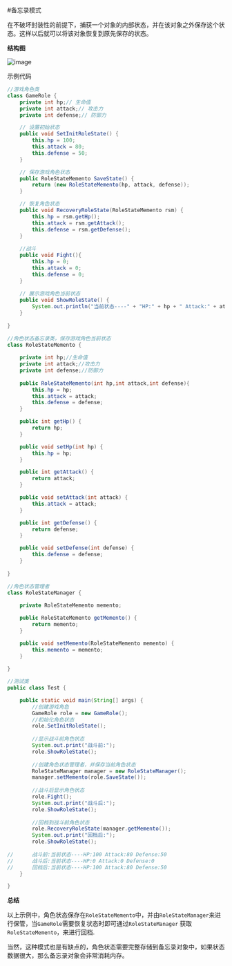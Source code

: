#备忘录模式

在不破坏封装性的前提下，捕获一个对象的内部状态，并在该对象之外保存这个状态。这样以后就可以将该对象恢复到原先保存的状态。

**结构图**

![image](https://github.com/shishengjia/DesignPattern/blob/master/Pic/Memento.jpg)

示例代码

```java
//游戏角色类
class GameRole {
	private int hp;// 生命值
	private int attack;// 攻击力
	private int defense;// 防御力

	// 设置初始状态
	public void SetInitRoleState() {
		this.hp = 100;
		this.attack = 80;
		this.defense = 50;
	}

	// 保存游戏角色状态
	public RoleStateMemento SaveState() {
		return (new RoleStateMemento(hp, attack, defense));
	}

	// 恢复角色状态
	public void RecoveryRoleState(RoleStateMemento rsm) {
		this.hp = rsm.getHp();
		this.attack = rsm.getAttack();
		this.defense = rsm.getDefense();
	}
	
	//战斗
	public void Fight(){
		this.hp = 0;
		this.attack = 0;
		this.defense = 0;
	}
	
	// 展示游戏角色当前状态
	public void ShowRoleState() {
		System.out.println("当前状态----" + "HP:" + hp + " Attack:" + attack + " Defense:" + defense);
	}
	
}
```

```java
//角色状态备忘录类，保存游戏角色当前状态
class RoleStateMemento {
	
	private int hp;//生命值
	private int attack;//攻击力
	private int defense;//防御力
	
	public RoleStateMemento(int hp,int attack,int defense){
		this.hp = hp;
		this.attack = attack;
		this.defense = defense;
	}

	public int getHp() {
		return hp;
	}

	public void setHp(int hp) {
		this.hp = hp;
	}

	public int getAttack() {
		return attack;
	}

	public void setAttack(int attack) {
		this.attack = attack;
	}

	public int getDefense() {
		return defense;
	}

	public void setDefense(int defense) {
		this.defense = defense;
	}
	
}
```

```java
//角色状态管理者
class RoleStateManager {
	
	private RoleStateMemento memento;

	public RoleStateMemento getMemento() {
		return memento;
	}

	public void setMemento(RoleStateMemento memento) {
		this.memento = memento;
	}
	
}
```

```java
//测试类
public class Test {

	public static void main(String[] args) {
		//创建游戏角色
		GameRole role = new GameRole();
		//初始化角色状态
		role.SetInitRoleState();
		
		//显示战斗前角色状态
		System.out.print("战斗前:");
		role.ShowRoleState();
		
		//创建角色状态管理者，并保存当前角色状态
		RoleStateManager manager = new RoleStateManager();
		manager.setMemento(role.SaveState());
		
		//战斗后显示角色状态
		role.Fight();
		System.out.print("战斗后:");
		role.ShowRoleState();
		
		//回档到战斗前角色状态
		role.RecoveryRoleState(manager.getMemento());
		System.out.print("回档后:");
		role.ShowRoleState();
		
//		战斗前:当前状态----HP:100 Attack:80 Defense:50
//		战斗后:当前状态----HP:0 Attack:0 Defense:0
//		回档后:当前状态----HP:100 Attack:80 Defense:50
	}

}
```

**总结**

以上示例中，角色状态保存在`RoleStateMemento`中，并由`RoleStateManager`来进行保管，当`GameRole`需要恢复状态时即可通过`RoleStateManager`
获取`RoleStateMemento`，来进行回档.

当然，这种模式也是有缺点的，角色状态需要完整存储到备忘录对象中，如果状态数据很大，那么备忘录对象会非常消耗内存。

